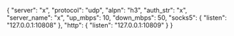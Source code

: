 {
  "server": "x",
  "protocol": "udp",
  "alpn": "h3",
  "auth_str": "x",
  "server_name": "x",
  "up_mbps": 10,
  "down_mbps": 50,
  "socks5": {
    "listen": "127.0.0.1:10808"
  },
  "http": {
    "listen": "127.0.0.1:10809"
  }
}
